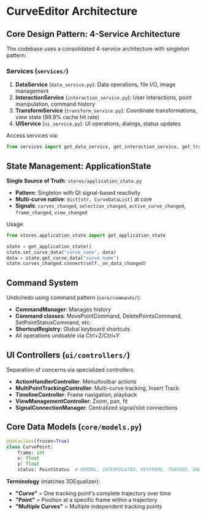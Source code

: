 # CurveEditor Architecture

## Core Design Pattern: 4-Service Architecture

The codebase uses a consolidated 4-service architecture with singleton pattern:

### Services (`services/`)
1. **DataService** (`data_service.py`): Data operations, file I/O, image management
2. **InteractionService** (`interaction_service.py`): User interactions, point manipulation, command history
3. **TransformService** (`transform_service.py`): Coordinate transformations, view state (99.9% cache hit rate)
4. **UIService** (`ui_service.py`): UI operations, dialogs, status updates

Access services via:
```python
from services import get_data_service, get_interaction_service, get_transform_service, get_ui_service
```

## State Management: ApplicationState

**Single Source of Truth**: `stores/application_state.py`

- **Pattern**: Singleton with Qt signal-based reactivity
- **Multi-curve native**: `dict[str, CurveDataList]` at core
- **Signals**: `curves_changed`, `selection_changed`, `active_curve_changed`, `frame_changed`, `view_changed`

Usage:
```python
from stores.application_state import get_application_state

state = get_application_state()
state.set_curve_data("curve_name", data)
data = state.get_curve_data("curve_name")
state.curves_changed.connect(self._on_data_changed)
```

## Command System

Undo/redo using command pattern (`core/commands/`):
- **CommandManager**: Manages history
- **Command classes**: MovePointCommand, DeletePointsCommand, SetPointStatusCommand, etc.
- **ShortcutRegistry**: Global keyboard shortcuts
- All operations undoable via Ctrl+Z/Ctrl+Y

## UI Controllers (`ui/controllers/`)

Separation of concerns via specialized controllers:
- **ActionHandlerController**: Menu/toolbar actions
- **MultiPointTrackingController**: Multi-curve tracking, Insert Track
- **TimelineController**: Frame navigation, playback
- **ViewManagementController**: Zoom, pan, fit
- **SignalConnectionManager**: Centralized signal/slot connections

## Core Data Models (`core/models.py`)

```python
@dataclass(frozen=True)
class CurvePoint:
    frame: int
    x: float
    y: float
    status: PointStatus  # NORMAL, INTERPOLATED, KEYFRAME, TRACKED, ENDFRAME
```

**Terminology** (matches 3DEqualizer):
- **"Curve"** = One tracking point's complete trajectory over time
- **"Point"** = Position at a specific frame within a trajectory
- **"Multiple Curves"** = Multiple independent tracking points
